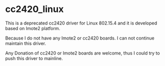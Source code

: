 # cc2420_linux

This is a deprecated cc2420 driver for Linux 802.15.4 and it is developed based on Imote2 platform.

Because I do not have any Imote2 or cc2420 boards. I can not continue maintain this driver.

Any Donation of cc2420 or Imote2 boards are welcome, thus I could try to push this driver to mainline.
